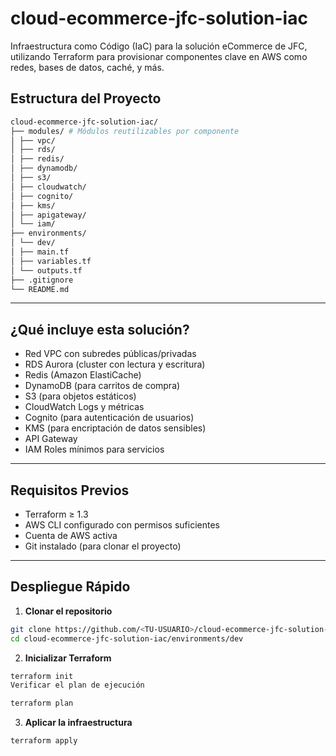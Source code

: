# cloud-ecommerce-jfc-solution-iac
Infraestructura como Código (IaC) para la solución eCommerce de JFC, utilizando Terraform para provisionar componentes clave en AWS como redes, bases de datos, caché, y más.

## Estructura del Proyecto
```bash
cloud-ecommerce-jfc-solution-iac/
├── modules/ # Módulos reutilizables por componente
│ ├── vpc/
│ ├── rds/
│ ├── redis/
│ ├── dynamodb/
│ ├── s3/
│ ├── cloudwatch/
│ ├── cognito/
│ ├── kms/
│ ├── apigateway/
│ └── iam/
├── environments/
│ └── dev/
│ ├── main.tf
│ ├── variables.tf
│ └── outputs.tf
├── .gitignore
└── README.md
```

---

## ¿Qué incluye esta solución?

- Red VPC con subredes públicas/privadas
- RDS Aurora (cluster con lectura y escritura)
- Redis (Amazon ElastiCache)
- DynamoDB (para carritos de compra)
- S3 (para objetos estáticos)
- CloudWatch Logs y métricas
- Cognito (para autenticación de usuarios)
- KMS (para encriptación de datos sensibles)
- API Gateway
- IAM Roles mínimos para servicios

---

## Requisitos Previos

- Terraform ≥ 1.3
- AWS CLI configurado con permisos suficientes
- Cuenta de AWS activa
- Git instalado (para clonar el proyecto)

---

## Despliegue Rápido

1. **Clonar el repositorio**

```bash
git clone https://github.com/<TU-USUARIO>/cloud-ecommerce-jfc-solution-iac.git
cd cloud-ecommerce-jfc-solution-iac/environments/dev
```

2. **Inicializar Terraform**

```bash
terraform init
Verificar el plan de ejecución
```

```bash
terraform plan
```

3. **Aplicar la infraestructura**

```bash
terraform apply
```